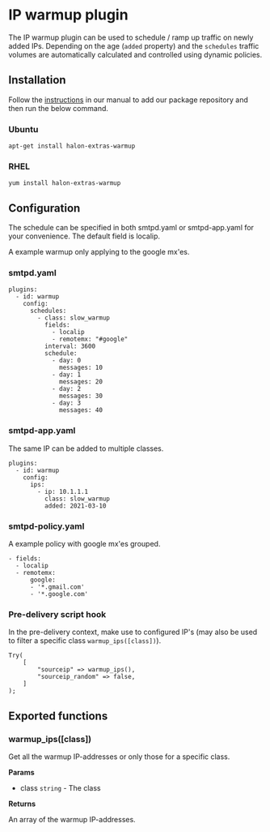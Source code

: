 # IP warmup plugin

The IP warmup plugin can be used to schedule / ramp up traffic on newly added IPs.
Depending on the age (```added``` property) and the ```schedules``` traffic volumes are automatically calculated and controlled using dynamic policies.

## Installation

Follow the [instructions](https://docs.halon.io/manual/comp_install.html#installation) in our manual to add our package repository and then run the below command.

### Ubuntu

```
apt-get install halon-extras-warmup
```

### RHEL

```
yum install halon-extras-warmup
```

## Configuration

The schedule can be specified in both smtpd.yaml or smtpd-app.yaml for your convenience.
The default field is localip.

A example warmup only applying to the google mx'es.

### smtpd.yaml

```
plugins:
  - id: warmup
    config:
      schedules:
        - class: slow_warmup
          fields:
            - localip
            - remotemx: "#google"
          interval: 3600
          schedule:
            - day: 0
              messages: 10
            - day: 1
              messages: 20
            - day: 2
              messages: 30
            - day: 3
              messages: 40
```

### smtpd-app.yaml

The same IP can be added to multiple classes.

```
plugins:
  - id: warmup
    config:
      ips:
        - ip: 10.1.1.1
          class: slow_warmup
          added: 2021-03-10
```

### smtpd-policy.yaml

A example policy with google mx'es grouped.

```
- fields:
  - localip
  - remotemx:
      google:
      - '*.gmail.com'
      - '*.google.com'
```

### Pre-delivery script hook

In the pre-delivery context, make use to configured IP's (may also be used to filter a specific class ```warmup_ips([class])```).

```
Try(
	[
		"sourceip" => warmup_ips(),
		"sourceip_random" => false,
	]
);
```

## Exported functions

### warmup_ips([class])

Get all the warmup IP-addresses or only those for a specific class.

**Params**

- class `string` - The class

**Returns**

An array of the warmup IP-addresses.
